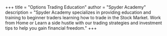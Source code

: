 +++
title = "Options Trading Education"
author = "Spyder Academy"
description = "Spyder Academy specializes in providing education and training to beginner traders learning how to trade in the Stock Market. Work from Home or Learn a side hustle with our trading strategies and investment tips to help you gain financial freedom."
+++
